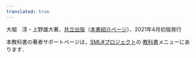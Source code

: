 ```yaml
---
translated: true
---
```

大堀　淳・上野雄大著、[共立出版](https://www.kyoritsu-pub.co.jp/)（[本書紹介ページ](https://www.kyoritsu-pub.co.jp/bookdetail/9784320124714)）、2021年4月初版発行

本教科書の著者サポートページは，[SML#プロジェクト](https://smlsharp.github.io/ja)の
[教科書](https://smlsharp.github.io/ja/textbooks/)メニューにあります．


